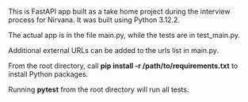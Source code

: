This is FastAPI app built as a take home project during the interview process for Nirvana. It was built using Python 3.12.2.

The actual app is in the file main.py, while the tests are in test_main.py.

Additional external URLs can be added to the urls list in main.py.

From the root directory, call **pip install -r /path/to/requirements.txt** to install Python packages.

Running **pytest** from the root directory will run all tests.
